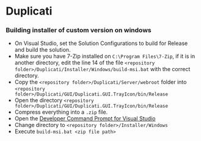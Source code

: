 # Duplicati

### Building installer of custom version on windows 

- On Visual Studio, set the Solution Configurations to build for Release and build the solution.
- Make sure you have 7-Zip installed on `C:\Program Files\7-Zip`, if it is in another directory, edit the line 14 of the file `<repository folder>/Duplicati/Installer/Windows/build-msi.bat` with the correct directory.
- Copy the `<repository folder>/Duplicati/Server/webroot` folder into `<repository folder>/Duplicati/GUI/Duplicati.GUI.TrayIcon/bin/Release`
- Open the directory `<repository folder>/Duplicati/GUI/Duplicati.GUI.TrayIcon/bin/Release`
- Compress everything into a `.zip` file.
- Open the  [Developer Command Prompt for Visual Studio](https://docs.microsoft.com/en-us/dotnet/framework/tools/developer-command-prompt-for-vs)
- Change directory to `<repository folder>/Installer/Windows`
- Execute `build-msi.bat <zip file path>`
